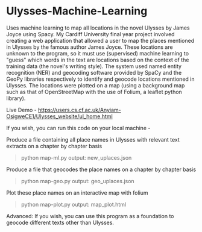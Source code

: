 # Ulysses-Machine-Learning
Uses machine learning to map all locations in the novel Ulysses by James Joyce using Spacy. My Cardiff University final year project involved creating a web application that allowed a user to map the places mentioned in Ulysses by the famous author James Joyce. These locations are unknown to the program, so it must use (supervised) machine learning to "guess" which words in the text are locations based on the context of the training data (the novel's writing style). The system used named entity recognition (NER) and geocoding software provided by SpaCy and the GeoPy libraries respectively to identify and geocode locations mentioned in Ulysses. The locations were plotted on a map (using a background map such as that of OpenStreetMap with the use of Folium, a leaflet python library).

Live Demo - https://users.cs.cf.ac.uk/Anyiam-OsigweCE1/Ulysses_website/ul_home.html

If you wish, you can run this code on your local machine -

Produce a file containing all place names in Ulysses with relevant text extracts on a chapter by chapter basis
>python map-ml.py
output: new_uplaces.json

Produce a file that geocodes the place names on a chapter by chapter basis
>python map-geo.py
output: geo_uplaces.json

Plot these place names on an interactive map with folium
>python map-plot.py
output: map_plot.html

Advanced: If you wish, you can use this program as a foundation to geocode different texts other than Ulysses.
